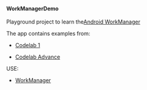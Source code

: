 #### WorkManagerDemo

Playground project to learn the[Android WorkManager](https://developer.android.com/topic/libraries/architecture/workmanager/basics)


The app contains examples from:

- [Codelab 1](https://developer.android.com/codelabs/android-workmanager#0)

- [Codelab Advance](https://developer.android.com/codelabs/android-adv-workmanager#0)

USE:

- [WorkManager](https://developer.android.com/reference/androidx/work/WorkManager)